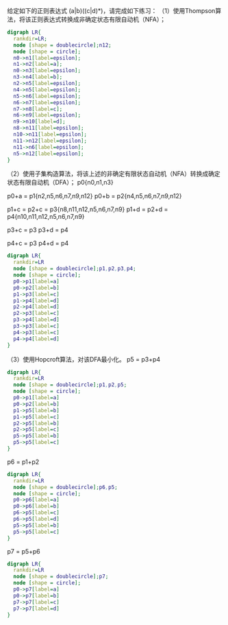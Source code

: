给定如下的正则表达式 (a|b)((c|d)*)，请完成如下练习：
（1）使用Thompson算法，将该正则表达式转换成非确定状态有限自动机（NFA）；

```dot
digraph LR{
  rankdir=LR;
  node [shape = doublecircle];n12;
  node [shape = circle];
  n0->n1[label=epsilon];
  n1->n2[label=a];
  n0->n3[label=epsilon];
  n3->n4[label=b];
  n2->n5[label=epsilon];
  n4->n5[label=epsilon];
  n5->n6[label=epsilon];
  n6->n7[label=epsilon];
  n7->n8[label=c];
  n6->n9[label=epsilon];
  n9->n10[label=d];
  n8->n11[label=epsilon];
  n10->n11[label=epsilon];
  n11->n12[label=epsilon];
  n11->n6[label=epsilon];
  n5->n12[label=epsilon];
}
```
（2）使用子集构造算法，将该上述的非确定有限状态自动机（NFA）转换成确定状态有限自动机（DFA）；
p0{n0,n1,n3}

p0+a = p1{n2,n5,n6,n7,n9,n12}
p0+b = p2{n4,n5,n6,n7,n9,n12}

p1+c = p2+c = p3{n8,n11,n12,n5,n6,n7,n9}
p1+d = p2+d = p4{n10,n11,n12,n5,n6,n7,n9}

p3+c = p3
p3+d = p4

p4+c = p3
p4+d = p4

```dot
digraph LR{
  rankdir=LR
  node [shape = doublecircle];p1,p2,p3,p4;
  node [shape = circle];
  p0->p1[label=a]
  p0->p2[label=b]
  p1->p3[label=c]
  p1->p4[label=d]
  p2->p4[label=d]
  p2->p3[label=c]
  p3->p4[label=d]
  p3->p3[label=c]
  p4->p3[label=c]
  p4->p4[label=d]
}
```
（3）使用Hopcroft算法，对该DFA最小化。
p5 = p3+p4
```dot
digraph LR{
  rankdir=LR
  node [shape = doublecircle];p1,p2,p5;
  node [shape = circle];
  p0->p1[label=a]
  p0->p2[label=b]
  p1->p5[label=b]
  p1->p5[label=c]
  p2->p5[label=b]
  p2->p5[label=c]
  p5->p5[label=b]
  p5->p5[label=c]
}
```
p6 = p1+p2
```dot
digraph LR{
  rankdir=LR
  node [shape = doublecircle];p6,p5;
  node [shape = circle];
  p0->p6[label=a]
  p0->p6[label=b]
  p6->p5[label=c]
  p6->p5[label=d]
  p5->p5[label=b]
  p5->p5[label=c]
}
```
p7 = p5+p6
```dot
digraph LR{
  rankdir=LR
  node [shape = doublecircle];p7;
  node [shape = circle];
  p0->p7[label=a]
  p0->p7[label=b]
  p7->p7[label=c]
  p7->p7[label=d]
}
```
